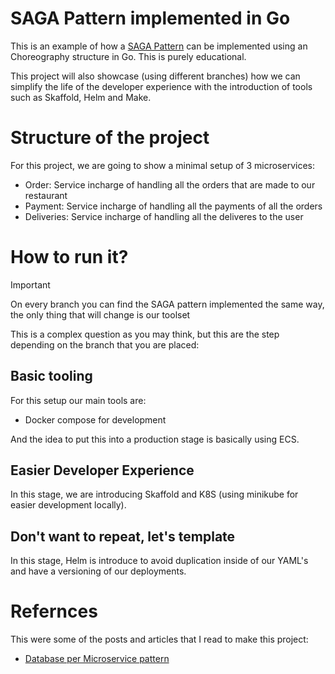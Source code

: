 # SAGA Pattern implemented in Go

This is an example of how a [SAGA Pattern](https://medium.com/cloud-native-daily/microservices-patterns-part-04-saga-pattern-a7f85d8d4aa3) can be implemented using an Choreography structure in Go. This is purely educational.

This project will also showcase (using different branches) how we can simplify the life of the developer experience with the introduction of tools such as Skaffold, Helm and Make.

# Structure of the project
For this project, we are going to show a minimal setup of 3 microservices:
- Order: Service incharge of handling all the orders that are made to our restaurant
- Payment: Service incharge of handling all the payments of all the orders
- Deliveries: Service incharge of handling all the deliveres to the user

# How to run it?
> [!IMPORTANT]
> On every branch you can find the SAGA pattern implemented the same way, the only thing that will change is our toolset

This is a complex question as you may think, but this are the step depending on the branch that you are placed:

## Basic tooling
For this setup our main tools are:
- Docker compose for development

And the idea to put this into a production stage is basically using ECS.

## Easier Developer Experience
In this stage, we are introducing Skaffold and K8S (using minikube for easier development locally).


## Don't want to repeat, let's template

In this stage, Helm is introduce to avoid duplication inside of our YAML's and have a versioning of our deployments.

# Refernces
This were some of the posts and articles that I read to make this project:
- [Database per Microservice pattern](https://microservices.io/patterns/data/database-per-service.html)